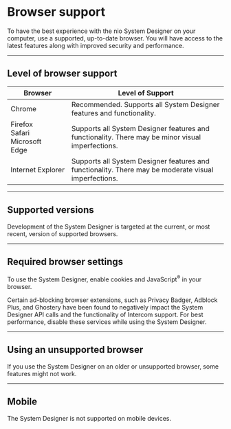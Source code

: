 # Browser support

To have the best experience with the nio System Designer on your computer, use a supported, up-to-date browser. You will have access to the latest features along with improved security and performance.

---

## Level of browser support

| Browser | Level of Support |
| ------------- | ------------- |
|  Chrome  |  Recommended. Supports all System Designer features and functionality.|
|  Firefox<br>Safari<br>Microsoft&nbsp;<br>Edge | Supports all System Designer features and functionality. There may be minor visual imperfections.  |
| Internet&nbsp;Explorer |  Supports all System Designer features and functionality. There may be moderate visual imperfections. |

---

## Supported versions
Development of the System Designer is targeted at the current, or most recent, version of supported browsers.

---

## Required browser settings
To use the System Designer, enable cookies and JavaScript<sup>®</sup> in your browser.

Certain ad-blocking browser extensions, such as Privacy Badger, Adblock Plus, and Ghostery have been found to negatively impact the System Designer API calls and the functionality of Intercom support. For best performance, disable these services while using the System Designer.

<!-- ## Using a Virtual Browser
Browsers in virtual environments, such as Citrix<sup>®</sup> and VMware<sup>®</sup>, might not support all the System Designer functionality. For the best experience, use a supported browser on your local computer. -->

---

## Using an unsupported browser
If you use the System Designer on an older or unsupported browser, some features might not work.

---

## Mobile
The System Designer is not supported on mobile devices.
